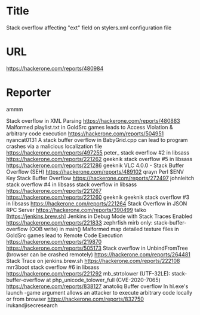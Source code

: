 # Title
Stack overflow affecting "ext" field on stylers.xml configuration file
# URL 
https://hackerone.com/reports/480984
# Reporter 
ammm

Stack overflow in XML Parsing
https://hackerone.com/reports/480883
Malformed playlist.txt in GoldSrc games leads to Access Violation & arbitrary code execution
https://hackerone.com/reports/504951
nyancat0131
A stack buffer overflow in BabyGrid.cpp can lead to program crashes via a malicious localization file
https://hackerone.com/reports/497255
peter_
stack overflow #2 in libsass
https://hackerone.com/reports/221262
geeknik
stack overflow #5 in libsass
https://hackerone.com/reports/221286
geeknik
VLC 4.0.0 - Stack Buffer Overflow (SEH)
https://hackerone.com/reports/489102
qrayn
Perl $ENV Key Stack Buffer Overflow
https://hackerone.com/reports/272497
johnleitch
stack overflow #4 in libsass
stack overflow in libsass
https://hackerone.com/reports/221267
https://hackerone.com/reports/221260
geeknik
geeknik
stack overflow #3 in libsass
https://hackerone.com/reports/221264
Stack Overflow in JSON RPC Server
https://hackerone.com/reports/390499
talko
[https://jenkins.brew.sh] Jenkins in Debug Mode with Stack Traces Enabled
https://hackerone.com/reports/221833
zephrfish
mirb only: stack-buffer-overflow (OOB write) in main()
Malformed map detailed texture files in GoldSrc games lead to Remote Code Execution
https://hackerone.com/reports/219870
https://hackerone.com/reports/505173
Stack overflow in UnbindFromTree (browser can be crashed remotely)
https://hackerone.com/reports/264481
Stack Trace on jenkins.brew.sh
https://hackerone.com/reports/222108
mrr3boot
stack overflow #6 in libsass
https://hackerone.com/reports/221292
mb_strtolower (UTF-32LE): stack-buffer-overflow at php_unicode_tolower_full (CVE-2020-7065)
https://hackerone.com/reports/838127
anatoliq
Buffer overflow In hl.exe's launch -game argument allows an attacker to execute arbitrary code locally or from browser
https://hackerone.com/reports/832750
irukandjisecresearch
